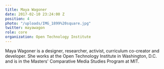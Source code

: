 ```yaml
---
title: Maya Wagoner
date: 2017-02-10 23:24:00 Z
position: 4
photo: "/uploads/IMG_1899%20square.jpg"
twitter: mayawagon
role: core
organization: Open Technology Institute
---
```


Maya Wagoner is a designer, researcher, activist, curriculum co-creator and developer. She works at the Open Technology Institute in Washington, D.C. and is in the Masters' Comparative Media Studies Program at MIT.